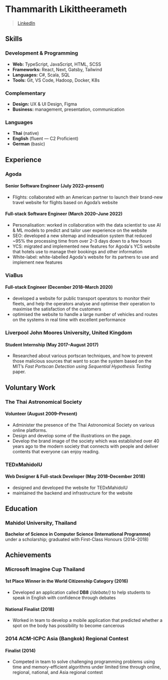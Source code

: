 # Thammarith Likittheerameth

> [LinkedIn](https://linkedin.com/in/Thammarith)

## Skills

### Development & Programming

- **Web:** TypeScript, JavaScript, HTML, SCSS
- **Frameworks:** React, Next, Gatsby, Tailwind
- **Languages:** C#, Scala, SQL
- **Tools:** Git, VS Code, Hadoop, Docker, K8s

### Complementary

- **Design:** UX & UI Design, Figma
- **Business:** management, presentation, communication

### Languages

- **Thai** (native)
- **English** (fluent — C2 Proficient)
- **German** (basic)

## Experience

### Agoda

<!-- Or ### Agoda (March 2020–present) so that there is no time after the positions and the company name isn't lonely -->

#### Senior Software Engineer (July 2022–present)

- Flights: collaborated with an American partner to launch their brand-new travel website for flights based on Agoda’s website

#### Full-stack Software Engineer (March 2020–June 2022)

- Personalisation: worked in collaboration with the data scientist to use AI & ML models to predict and tailor user experience on the website
- SEO: developed a new sitemap and indexation system that reduced ~95% the processing time from over 2–3 days down to a few hours
- YCS: migrated and implemented new features for Agoda's YCS website that hotels use to manage their bookings and other information
- White-label: white-labelled Agoda's website for its partners to use and implement new features

### ViaBus

#### Full-stack Engineer (December 2018–March 2020)

- developed a website for public transport operators to monitor their fleets, and help the operators analyse and optimise their operation to maximise the satisfaction of the customers
- optimised the website to handle a large number of vehicles and routes on the systems in real time with excellent performance

### Liverpool John Moores University, United Kingdom

#### Student Internship (May 2017–August 2017)

- Researched about various portscan techniques, and how to prevent those malicious sources that want to scan the system based on the MIT’s _Fast Portscan Detection using Sequential Hypothesis Testing_ paper.

## Voluntary Work

### The Thai Astronomical Society

#### Volunteer (August 2009–Present)

- Administer the presence of the Thai Astronomical Society on various online platforms.
- Design and develop some of the illustrations on the page.
- Develop the brand image of the society which was established over 40 years ago to the modern society that connects with people and deliver contents that everyone can enjoy reading.

### TEDxMahidolU

#### Web Designer & Full-stack Developer (May 2018–December 2018)

- designed and developed the website for TEDxMahidolU
- maintained the backend and infrastructure for the website

## Education

### Mahidol University, Thailand

**Bachelor of Science in Computer Science (International Programme)** under a scholarship; graduated with First-Class Honours (2014–2018) 

## Achievements

### Microsoft Imagine Cup Thailand

#### 1st Place Winner in the World Citizenship Category (2016)

- Developed an application called **DB8** _(/debate/)_ to help students to speak in English with confidence through debates

#### National Finalist (2018)

- Worked in team to develop a mobile application that predicted whether a spot on the body has possibility to become cancerous

### 2014 ACM-ICPC Asia (Bangkok) Regional Contest

#### Finalist (2014)

- Competed in team to solve challenging programming problems using time and memory-efficient algorithms under limited time through online, regional, national, and Asia regional contest
